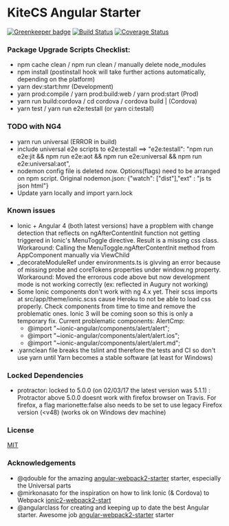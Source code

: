 # KiteCS Angular Starter

[![Greenkeeper badge](https://badges.greenkeeper.io/kitecs/angular-ionic-starter.svg)](https://greenkeeper.io/)
[![Build Status](https://travis-ci.org/kitecs/angular-ionic-starter.svg?branch=master)](https://travis-ci.org/kitecs/angular-ionic-starter)
[![Coverage Status](https://coveralls.io/repos/github/kitecs/angular-ionic-starter/badge.svg?branch=master)](https://coveralls.io/github/kitecs/angular-ionic-starter?branch=master)

### Package Upgrade Scripts Checklist:
- npm cache clean / npm run clean / manually delete node_modules
- npm install (postinstall hook will take further actions automatically, depending on the platform)
- yarn dev:start:hmr (Development)
- yarn prod:compile / yarn prod:build:web / yarn prod:start (Prod)
- yarn run build:cordova / cd cordova / cordova build <android> | <ios> (Cordova)
- yarn test / yarn run e2e:testall (or yarn ci:testall)

### TODO with NG4
- yarn run universal (ERROR in build)
- include universal e2e scripts to e2e:testall ==> "e2e:testall": "npm run e2e:jit && npm run e2e:aot && npm run e2e:universal && npm run e2e:universal:aot",
- nodemon config file is deleted now. Options(flags) need to be arranged on npm script. Original nodemon.json: {"watch": ["dist"],"ext" : "js ts json html"}
- Update yarn locally and import yarn.lock 

### Known issues
- Ionic + Angular 4 (both latest versions) have a propblem with change detection that reflects on 
ngAfterContentInit function not getting triggered in Ionic's MenuToggle directive. Result is a missing css class.
Workaround: Calling the MenuToggle.ngAfterContentInit method from AppComponent manually via ViewChild
- _decorateModuleRef under environments.ts is givving an error because of missing probe and coreTokens properties under window.ng property.
Workaround: Moved the errorous code above but now development mode is not working correctly (ex: reflected in Augury not working)
- Some Ionic components don't work with ng 4.x yet. Their scss imports at src/app/theme/ionic.scss cause Heroku to not be able to load
css properly. Check components from time to time and remove the problematic ones. Ionic 3 will be coming soon so this is only a temporary fix. Current problematic components: AlertCmp: 
    - @import "~ionic-angular/components/alert/alert";
    - @import "~ionic-angular/components/alert/alert.ios";
    - @import "~ionic-angular/components/alert/alert.md";
- .yarnclean file breaks the tslint and therefore the tests and CI so don't use yarn until Yarn becomes a stable software (at least for Windows)

### Locked Dependencies
- protractor: locked to 5.0.0 (on 02/03/17 the latest version was 5.1.1) : Protractor above 5.0.0 doesnt work with firefox
browser on Travis. For firefox, a flag marionette:false also needs to be set to use legacy Firefox version (<v48) (works ok on Windows dev machine)

### License

[MIT](https://github.com/kemalcany/kitecs-angular-starter/blob/master/LICENSE)

### Acknowledgements

- @qdouble for the amazing [angular-webpack2-starter](https://github.com/qdouble/angular-webpack2-starter) starter, especially the Universal parts
- @mirkonasato for the inspiration on how to link Ionic (& Cordova) to Webpack [ionic2-webpack2-start](https://github.com/mirkonasato/ionic2-webpack2-starter)
- @angularclass for creating and keeping up to date the best Angular starter. Awesome job [angular-webpack2-starter](https://github.com/AngularClass/angular2-webpack-starter) starter
